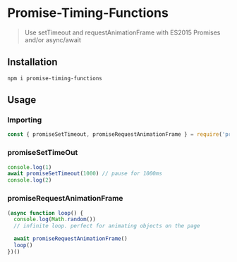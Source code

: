 # Promise-Timing-Functions
>  Use setTimeout and requestAnimationFrame with ES2015 Promises and/or async/await

## Installation

```
npm i promise-timing-functions
```

## Usage

### Importing

```javascript
const { promiseSetTimeout, promiseRequestAnimationFrame } = require('promise-timing-functions')
```

### promiseSetTimeOut

```javascript
console.log(1)
await promiseSetTimeout(1000) // pause for 1000ms
console.log(2)
```

### promiseRequestAnimationFrame

```javascript
(async function loop() {
  console.log(Math.random())
  // infinite loop. perfect for animating objects on the page

  await promiseRequestAnimationFrame()
  loop()
})()
```

